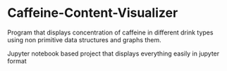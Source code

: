 # Caffeine-Content-Visualizer
Program that displays concentration of caffeine in different drink types using non primitive data structures and graphs them.

Jupyter notebook based project that displays everything easily in jupyter format
